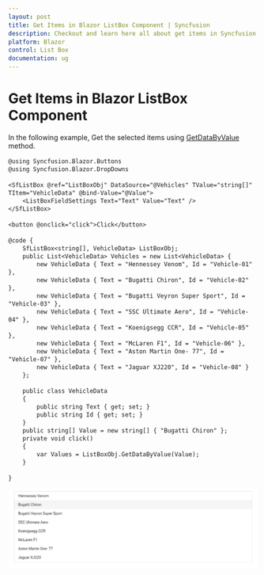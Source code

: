 ```yaml
---
layout: post
title: Get Items in Blazor ListBox Component | Syncfusion
description: Checkout and learn here all about get items in Syncfusion Blazor ListBox component and much more.
platform: Blazor
control: List Box
documentation: ug
---
```


# Get Items in Blazor ListBox Component

In the following example, Get the selected items using [GetDataByValue](https://help.syncfusion.com/cr/blazor/Syncfusion.Blazor.DropDowns.SfListBox-2.html#Syncfusion_Blazor_DropDowns_SfListBox_2_GetDataByValue__0_) method.

```cshtml
@using Syncfusion.Blazor.Buttons
@using Syncfusion.Blazor.DropDowns

<SfListBox @ref="ListBoxObj" DataSource="@Vehicles" TValue="string[]" TItem="VehicleData" @bind-Value="@Value">
    <ListBoxFieldSettings Text="Text" Value="Text" />
</SfListBox>

<button @onclick="click">Click</button>

@code {
    SfListBox<string[], VehicleData> ListBoxObj;
    public List<VehicleData> Vehicles = new List<VehicleData> {
        new VehicleData { Text = "Hennessey Venom", Id = "Vehicle-01" },
        new VehicleData { Text = "Bugatti Chiron", Id = "Vehicle-02" },
        new VehicleData { Text = "Bugatti Veyron Super Sport", Id = "Vehicle-03" },
        new VehicleData { Text = "SSC Ultimate Aero", Id = "Vehicle-04" },
        new VehicleData { Text = "Koenigsegg CCR", Id = "Vehicle-05" },
        new VehicleData { Text = "McLaren F1", Id = "Vehicle-06" },
        new VehicleData { Text = "Aston Martin One- 77", Id = "Vehicle-07" },
        new VehicleData { Text = "Jaguar XJ220", Id = "Vehicle-08" }
    };

    public class VehicleData
    {
        public string Text { get; set; }
        public string Id { get; set; }
    }
    public string[] Value = new string[] { "Bugatti Chiron" };
    private void click()
    {
        var Values = ListBoxObj.GetDataByValue(Value);
    }

}

```

![Selecting Items in Blazor ListBox](./../images/blazor-listbox-item-selection.png)
